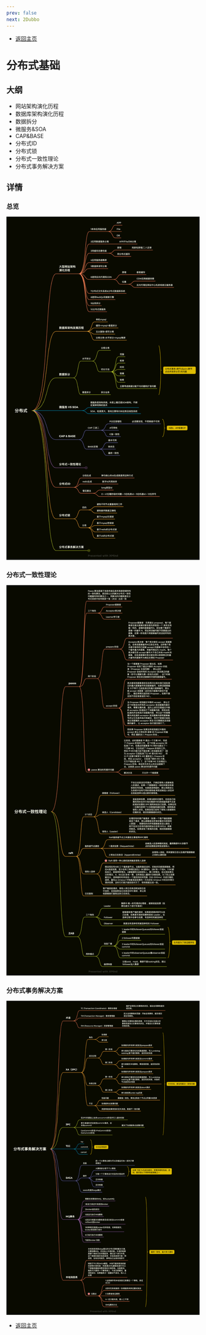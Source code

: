```yaml
---
prev: false
next: 2Dubbo
---
```


* [返回主页](../home.md)
# 分布式基础
## 大纲
+ 网站架构演化历程
+ 数据库架构演化历程
+ 数据拆分
+ 微服务&SOA
+ CAP&BASE
+ 分布式ID
+ 分布式锁
+ 分布式一致性理论
+ 分布式事务解决方案
## 详情
### 总览
![](../../picture/3/1分布式基础.png)
### 分布式一致性理论
![](../../picture/3/1分布式一致性理论.png)
### 分布式事务解决方案
![](../../picture/3/1分布式事务解决方案.png)

* [返回主页](../home.md)